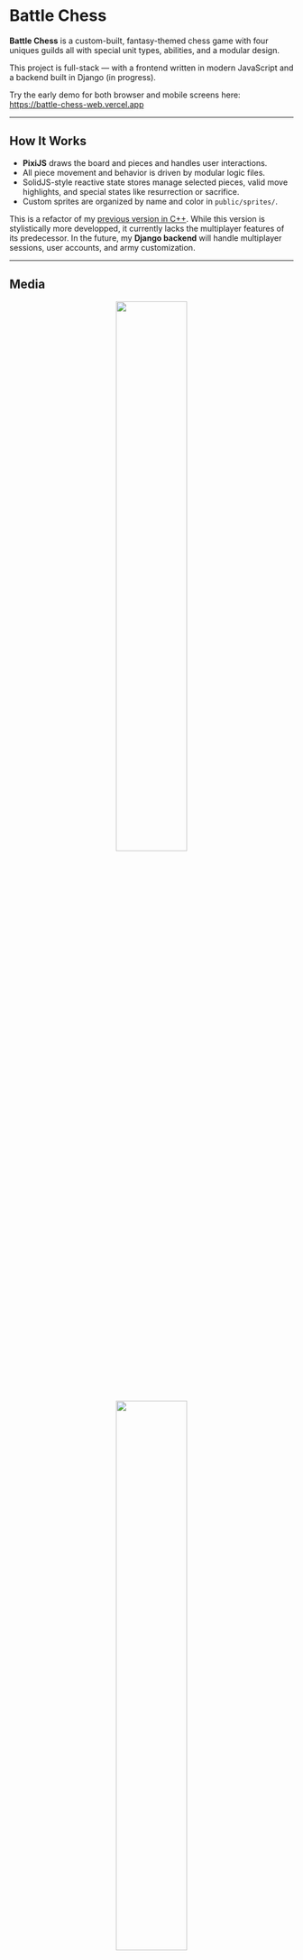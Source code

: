 # Battle Chess

**Battle Chess** is a custom-built, fantasy-themed chess game with four uniques guilds all with special unit types, abilities, and a modular design.

This project is full-stack — with a frontend written in modern JavaScript and a backend built in Django (in progress).

Try the early demo for both browser and mobile screens here: https://battle-chess-web.vercel.app

---

## How It Works

- **PixiJS** draws the board and pieces and handles user interactions.
- All piece movement and behavior is driven by modular logic files.
- SolidJS-style reactive state stores manage selected pieces, valid move highlights, and special states like resurrection or sacrifice.
- Custom sprites are organized by name and color in `public/sprites/`.

This is a refactor of my [previous version in C++](https://github.com/leenapthine/BattleChess). While this version is stylistically more developped, it currently lacks the multiplayer features of its predecessor. In the future, my **Django backend** will handle multiplayer sessions, user accounts, and army customization.

---

## Media

<p align="center">
  <img width="50%" src="https://github.com/user-attachments/assets/00760b57-100e-4f4f-8d1e-10a5460147f1" />
  <img width="50%" src="https://github.com/user-attachments/assets/a5a790c5-782b-4761-a9b2-1e014351dba0" />
</p>

---

## Tech Stack

### Frontend

- **PixiJS** – 2D rendering and board interaction
- **Solid-start (Signals)** – Reactive state store
- **TailwindCSS** – UI styling
- **JavaScript** – All logic in modern ES syntax

### Backend (Planned)

- **Python**
- **Django**
- **PostgreSQL**
- **Django REST Framework (DRF)** for game state syncing (planned)
- **WebSocket support** (for future multiplayer)

---

## Developer Setup

### 1. Clone the Repository

```bash
git clone https://github.com/your-org/battle-chess.git
cd battle-chess
```

### 2. Install Frontend Dependencies

```bash
npm install
```

### 3. Start the Frontend Dev Server

```bash
npm run dev
```

---

## Backend (not fully confgured yet)

### 1. Create Python Environment

```bash
python3 -m venv venv
source venv/bin/activate
```

### 2. Install Backend Requirements

```bash
pip install -r requirements.txt
```

### 3. Run Django Server (coming soon)

```bash
python manage.py migrate
python manage.py runserver
```

---

## File Overview

- `src/pixi/` – Core game logic: click handling, movement, ability triggers
- `src/pixi/pieces/` – Individual piece behavior (`Necromancer`, `Queen`, etc.)
- `public/sprites/` – PNG images for each unit by color and type
- `src/state/` – Reactive game state (selected piece, highlights, etc.)
- `src/components/` – UI scaffolding for the board and squares
- `backend/` – (Planned) Django app for multiplayer backend

---

## For New Developers

If you're a new dev or a new ChatGPT thread, focus on:

- `src/pixi/clickHandler.js` – entry point for all in-game interactions
- `src/pixi/logic/` – contains modular logic units like `handlePieceMove.js`, `handleSacrificeClick.js`
- `src/state/gameState.js` – reactive state signals (like `pieces()`)

This project was designed for **modularity**. Each new unit or behavior should be implemented in its own file and hooked into the main handler chain.

---
